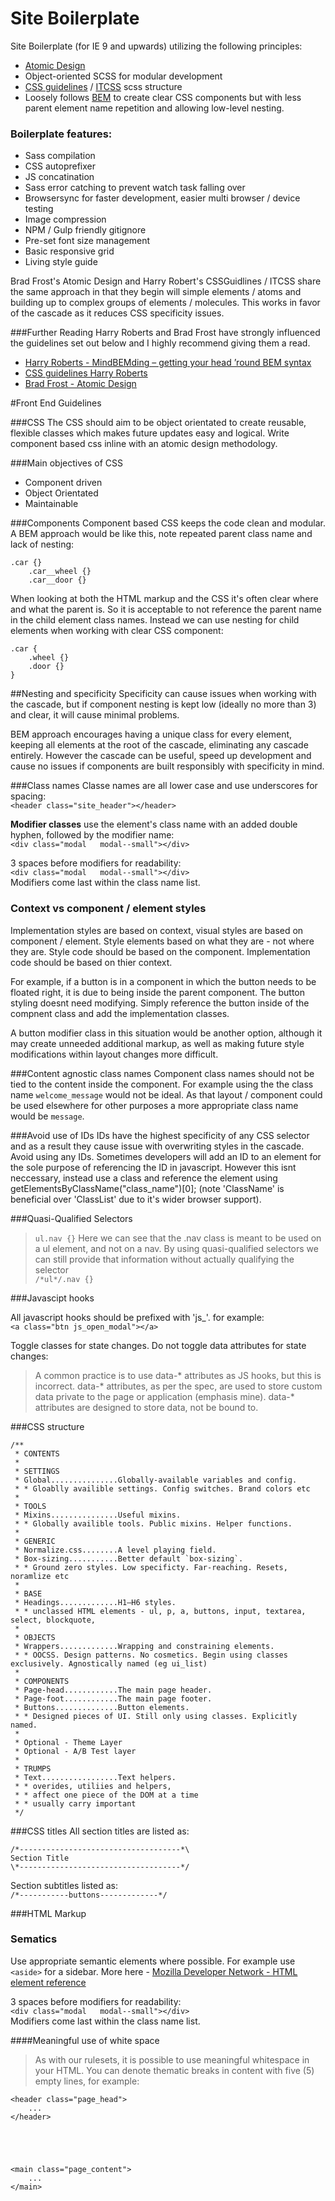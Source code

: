 # Site Boilerplate
Site Boilerplate (for IE 9 and upwards) utilizing the following principles:
* [Atomic Design](http://patternlab.io/)
* Object-oriented SCSS for modular development 
* [CSS guidelines](http://cssguidelin.es/) / [ITCSS](https://twitter.com/itcss_io) scss structure 
* Loosely follows [BEM](https://css-tricks.com/bem-101/) to create clear CSS components but with less parent element name repetition and allowing low-level nesting. 

### Boilerplate features:
* Sass compilation
* CSS autoprefixer
* JS concatination
* Sass error catching to prevent watch task falling over
* Browsersync for faster development, easier multi browser / device testing
* Image compression
* NPM / Gulp friendly gitignore
* Pre-set font size management
* Basic responsive grid
* Living style guide

Brad Frost's Atomic Design and Harry Robert's CSSGuidlines / ITCSS share the same approach in that they begin will simple elements / atoms and building up to complex groups of elements / molecules. This works in favor of the cascade as it reduces CSS specificity issues.

###Further Reading
Harry Roberts and Brad Frost have strongly influenced the guidelines set out below and I highly recommend giving them a read.
* [Harry Roberts - MindBEMding – getting your head ’round BEM syntax](http://csswizardry.com/2013/01/mindbemding-getting-your-head-round-bem-syntax/)
* [CSS guidelines Harry Roberts](http://cssguidelin.es/) 
* [Brad Frost - Atomic Design](https://vimeo.com/67476280)

#Front End Guidelines

###CSS
The CSS should aim to be object orientated to create reusable, flexible classes which makes future updates easy and logical. Write component based css inline with an atomic design methodology. 

###Main objectives of CSS
* Component driven
* Object Orientated
* Maintainable

###Components
Component based CSS keeps the code clean and modular. A BEM approach would be like this, note repeated parent class name and lack of nesting:
```
.car {}
	.car__wheel {}
	.car__door {}
```
When looking at both the HTML markup and the CSS it's often clear where and what the parent is. So it is acceptable to not reference the parent name in the child element class names. Instead we can use nesting for child elements when working with clear CSS component:
```
.car {
	.wheel {}
	.door {}
}
```

##Nesting and specificity
Specificity can cause issues when working with the cascade, but if component nesting is kept low (ideally no more than 3) and clear, it will cause minimal problems. 

BEM approach encourages having a unique class for every element, keeping all elements at the root of the cascade, eliminating any cascade entirely. However the cascade can be useful, speed up development and cause no issues if components are built responsibly with specificity in mind.

###Class names
Classe names are all lower case and use underscores for spacing:   
```<header class="site_header"></header>```

**Modifier classes** use the element's class name with an added double hyphen, followed by the modifier name:   
```<div class="modal   modal--small"></div>```

3 spaces before modifiers for readability:   
```<div class="modal   modal--small"></div>```   
Modifiers come last within the class name list.

### Context vs component / element styles
Implementation styles are based on context, visual styles are based on component / element.
Style elements based on what they are - not where they are.
Style code should be based on the component.
Implementation code should be based on thier context.

For example, if a button is in a component in which the button needs to be floated right, it is due to being inside the parent component. The button styling doesnt need modifying. Simply reference the button inside of the compnent class and add the implementation classes. 

A button modifier class in this situation would be another option, although it may create unneeded additional markup, as well as making future style modifications within layout changes more difficult.

###Content agnostic class names
Component class names should not be tied to the content inside the component. For example using the the class name `welcome_message` would not be ideal. As that layout / component could be used elsewhere for other purposes a more appropriate class name would be `message`.

###Avoid use of IDs 
IDs have the highest specificity of any CSS selector and as a result they cause issue with overwriting styles in the cascade. Avoid using any IDs.
Sometimes developers will add an ID to an element for the sole purpose of referencing the ID in javascript. However this isnt neccessary, instead use a class and reference the element using getElementsByClassName("class_name")[0]; (note 'ClassName' is beneficial over 'ClassList' due to it's wider browser support).

###Quasi-Qualified Selectors
>`ul.nav {}`
Here we can see that the .nav class is meant to be used on a ul element, and not on a nav. By using quasi-qualified selectors we can still provide that information without actually qualifying the selector    
`/*ul*/.nav {}`

###Javascipt hooks 

All javascript hooks should be prefixed with 'js_'. for example:   
```<a class="btn js_open_modal"></a>```

Toggle classes for state changes. Do not toggle data attributes for state changes:
>A common practice is to use data-* attributes as JS hooks, but this is incorrect. data-* attributes, as per the spec, are used to store custom data private to the page or application (emphasis mine). data-* attributes are designed to store data, not be bound to.


###CSS structure
```
/**
 * CONTENTS
 *
 * SETTINGS
 * Global...............Globally-available variables and config.
 * * Gloablly availible settings. Config switches. Brand colors etc
 *
 * TOOLS
 * Mixins...............Useful mixins.
 * * Globally availible tools. Public mixins. Helper functions.
 *
 * GENERIC
 * Normalize.css........A level playing field.
 * Box-sizing...........Better default `box-sizing`.
 * * Ground zero styles. Low specificty. Far-reaching. Resets, noramlize etc
 *
 * BASE
 * Headings.............H1–H6 styles.
 * * unclassed HTML elements - ul, p, a, buttons, input, textarea, select, blockquote,
 *
 * OBJECTS
 * Wrappers.............Wrapping and constraining elements.
 * * OOCSS. Design patterns. No cosmetics. Begin using classes exclusively. Agnostically named (eg ui_list)
 *
 * COMPONENTS
 * Page-head............The main page header.
 * Page-foot............The main page footer.
 * Buttons..............Button elements.
 * * Designed pieces of UI. Still only using classes. Explicitly named.
 *
 * Optional - Theme Layer 
 * Optional - A/B Test layer
 *
 * TRUMPS
 * Text.................Text helpers.
 * * overides, utiliies and helpers, 
 * * affect one piece of the DOM at a time
 * * usually carry important
 */
 ```

###CSS titles
All section titles are listed as:   
```
/*------------------------------------*\ 
Section Title
\*------------------------------------*/
```

Section subtitles listed as:   
```/*-----------buttons-------------*/ ```

###HTML Markup

### Sematics
Use appropriate semantic elements where possible. For example use `<aside>` for a sidebar. More here - [Mozilla Developer Network - HTML element reference](https://developer.mozilla.org/en/docs/Web/HTML/Element)

3 spaces before modifiers for readability:   
```<div class="modal   modal--small"></div>```   
Modifiers come last within the class name list.

####Meaningful use of white space
>As with our rulesets, it is possible to use meaningful whitespace in your HTML. You can denote thematic breaks in content with five (5) empty lines, for example:

```
<header class="page_head">
    ...
</header>





<main class="page_content">
    ...
</main>
```
